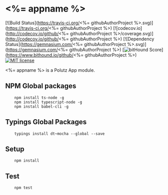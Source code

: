 # <%= appname %>

[![Build Status](https://travis-ci.org/<%= githubAuthorProject %>.svg)](https://travis-ci.org/<%= githubAuthorProject %>)
[![codecov.io](http://codecov.io/github/<%= githubAuthorProject %>/coverage.svg)](http://codecov.io/github/<%= githubAuthorProject %>)
[![Dependency Status](https://gemnasium.com/<%= githubAuthorProject %>.svg)](https://gemnasium.com/<%= githubAuthorProject %>)
[![bitHound Score](https://www.bithound.io/github/gotwarlost/istanbul/badges/score.svg)](https://www.bithound.io/github/<%= githubAuthorProject %>)
[![MIT license](http://img.shields.io/badge/license-MIT-brightgreen.svg)](http://opensource.org/licenses/MIT)

<%= appname %> is a Polutz App module.


## NPM Global packages
```
    npm install ts-node -g
    npm install typescript-node -g
    npm install babel-cli -g
```

## Typings Global Packages 
```
    typings install dt~mocha --global --save
```

## Setup
```
    npm install   
```

## Test
```
    npm test
```
